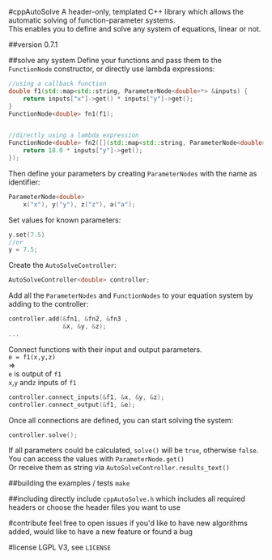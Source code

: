 #cppAutoSolve
A header-only, templated C++ library which allows the automatic solving of function-parameter systems.  
This enables you to define and solve any system of equations, linear or not.



##version 0.7.1

##solve any system
Define your functions and pass them to the `FunctionNode` constructor, or directly use lambda expressions:  
```cpp
//using a callback function
double f1(std::map<std::string, ParameterNode<double>*> &inputs) {
    return inputs["x"]->get() * inputs["y"]->get();
}
FunctionNode<double> fn1(f1);


//directly using a lambda expression
FunctionNode<double> fn2([](std::map<std::string, ParameterNode<double>*> &inputs) {
    return 18.0 * inputs["y"]->get();
});
```


Then define your parameters by creating `ParameterNodes` with the name as identifier:
```cpp
ParameterNode<double>
    x("x"), y("y"), z("z"), a("a");
```

Set values for known parameters:
```cpp
y.set(7.5)  
//or
y = 7.5;
```

Create the `AutoSolveController`:
```cpp
AutoSolveController<double> controller;
```

Add all the `ParameterNodes` and `FunctionNodes` to your equation system by adding to the controller:
```cpp
controller.add(&fn1, &fn2, &fn3 ,
               &x, &y, &z);
...
```

Connect functions with their input and output parameters.  
`e = f1(x,y,z)`  
=>  
`e` is output of `f1`  
`x`,`y` and`z` inputs of `f1`
```cpp
controller.connect_inputs(&f1, &x, &y, &z);
controller.connect_output(&f1, &e);
```

Once all connections are defined, you can start solving the system:
```cpp
controller.solve();
```

If all parameters could be calculated, `solve()` will be `true`, otherwise `false`.  
You can access the values with `ParameterNode.get()`  
Or receive them as string via `AutoSolveController.results_text()`

##building the examples / tests
`make`


##including
directly include `cppAutoSolve.h` which includes all required headers or choose the header files you want to use  

#contribute
feel free to open issues if you'd like to have new algorithms added, would like to have a new feature or found a bug

#license
LGPL V3, see `LICENSE`
